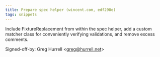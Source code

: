 ```yaml
---
title: Prepare spec helper (wincent.com, edf298e)
tags: snippets
---
```


Include FixtureReplacement from within the spec helper, add a custom matcher class for conveniently verifying validations, and remove excess comments.

Signed-off-by: Greg Hurrell &lt;greg@hurrell.net&gt;
